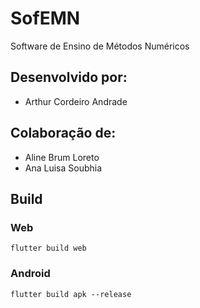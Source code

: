 # SofEMN

Software de Ensino de Métodos Numéricos

## Desenvolvido por:

- Arthur Cordeiro Andrade

## Colaboração de:

- Aline Brum Loreto
- Ana Luisa Soubhia

## Build

### Web
```
flutter build web
```

### Android
```
flutter build apk --release
```